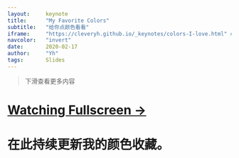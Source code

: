 ```yaml
---
layout:     keynote
title:      "My Favorite Colors"
subtitle:   "给你点颜色看看"
iframe:     "https://cleveryh.github.io/_keynotes/colors-I-love.html" # "http://yanshuo.io/assets/player/?deck=5e4b88cb21b47e006b0be6b3"
navcolor:   "invert"
date:       2020-02-17
author:     "Yh"
tags:       Slides
---
```


>下滑查看更多内容

# [Watching Fullscreen → ](http://yanshuo.io/assets/player/?deck=5e4b88cb21b47e006b0be6b3)

# 在此持续更新我的颜色收藏。
